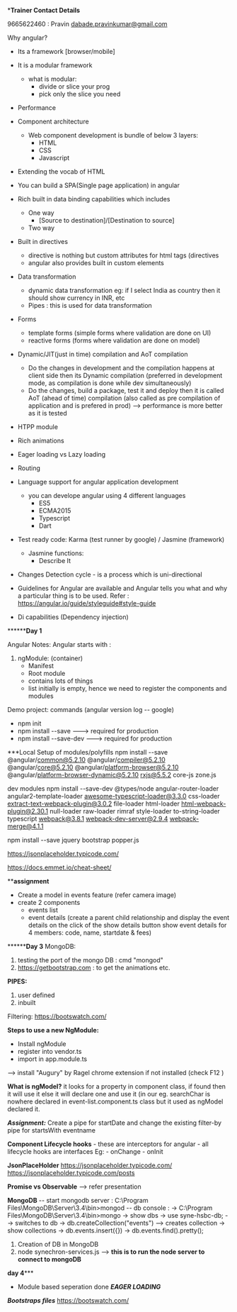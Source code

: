 ***Trainer Contact Details**

9665622460 : Pravin
dabade.pravinkumar@gmail.com


Why angular?
- Its a framework [browser/mobile]

- It is a modular framework
	- what is modular:
		- divide or slice your prog
		- pick only the slice you need
		
- Performance

- Component architecture
	- Web component development is bundle of below 3 layers:
		- HTML
		- CSS
		- Javascript
	
- Extending the vocab of HTML

- You can build a SPA(Single page application) in angular

- Rich built in data binding capabilities which includes
	- One way
		- [Source to destination]/[Destination to source]
	- Two way

- Built in directives
	- directive is nothing but custom attributes for html tags (directives
	- angular also provides built in custom elements
	
- Data transformation
	- dynamic data transformation eg: if I select India as country then it should show currency in INR, etc
	- Pipes : this is used for data transformation
	
- Forms
	- template forms (simple forms where validation are done on UI)
	- reactive forms (forms where validation are done on model)
	
- Dynamic/JIT(just in time) compilation and AoT compilation
	- Do the changes in development and the compilation happens at client side then its Dynamic compilation (preferred in development mode, as compilation is done while dev simultaneously)
	- Do the changes, build a package, test it and deploy then it is called AoT (ahead of time) compilation (also called as pre compilation of application and is prefered in prod) --> performance is more better as it is tested

- HTPP module

- Rich animations

- Eager loading vs Lazy loading

- Routing

- Language support for angular application development
	- you can develope angular using 4 different languages
		- ES5
		- ECMA2015
		- Typescript
		- Dart

- Test ready code: Karma (test runner by google) / Jasmine (framework)
	- Jasmine functions:
		- Describe It

- Changes Detection cycle - is a process which is uni-directional

- Guidelines for Angular are available and Angular tells you what and why a particular thing is to be used. Refer : https://angular.io/guide/styleguide#style-guide

- Di capabilities (Dependency injection)

****************************************************************Day 1**********************************************************

Angular Notes:
Angular starts with :
1. ngModule: (container)
	- Manifest
	- Root module
	- contains lots of things
	- list initially is empty, hence we need to register the components and modules
		
		
Demo project: commands (angular version log -- google)
- npm init
- npm install --save ---> required for production
- npm install --save-dev ---> required for production

***Local Setup of modules/polyfills
npm install --save @angular/common@5.2.10 @angular/compiler@5.2.10 @angular/core@5.2.10 @angular/platform-browser@5.2.10 @angular/platform-browser-dynamic@5.2.10 rxjs@5.5.2 core-js zone.js

dev modules
npm install --save-dev @types/node angular-router-loader angular2-template-loader awesome-typescript-loader@3.3.0 css-loader extract-text-webpack-plugin@3.0.2 file-loader html-loader html-webpack-plugin@2.30.1 null-loader raw-loader rimraf style-loader to-string-loader typescript webpack@3.8.1 webpack-dev-server@2.9.4 webpack-merge@4.1.1

npm install --save jquery bootstrap popper.js

https://jsonplaceholder.typicode.com/

https://docs.emmet.io/cheat-sheet/

************assignment**********
- Create a model in events feature (refer camera image)
- create 2 components
	- events list 
	- event details
	(create a parent child relationship and display the event details on the click of the show details button show event details for 4 members:
		code, name, startdate & fees)
		

****************************************************************Day 3**********************************************************
MongoDB: 
1. testing the port of the mongo DB : cmd "mongod"
2. https://getbootstrap.com : to get the animations etc.

**PIPES:**
1. user defined
2. inbuilt

Filtering: https://bootswatch.com/

****Steps to use a new NgModule:****
- Install ngModule 
- register into vendor.ts
- import in app.module.ts

--> install "Augury" by Ragel chrome extension if not installed (check F12 )

**What is ngModel?**
it looks for a property in component class, if found then it will use it else it will declare one and use it (in our eg. searchChar is nowhere declared in event-list.component.ts class but it used as ngModel declared it.

***Assignment:***
Create a pipe for startDate and change the existing filter-by pipe for startsWith eventname

**Component Lifecycle hooks**
	- these are interceptors for angular
	- all lifecycle hooks are interfaces
	Eg:
		- onChange
		- onInit
		
**JsonPlaceHolder**
https://jsonplaceholder.typicode.com/
https://jsonplaceholder.typicode.com/posts

**Promise vs Observable** --> refer presentation

**MongoDB**
-- start mongodb server : C:\Program Files\MongoDB\Server\3.4\bin>mongod
-- db console : 
	-> C:\Program Files\MongoDB\Server\3.4\bin>mongo
	-> show dbs
	-> use syne-hsbc-db; --> switches to db
	-> db.createCollection("events") --> creates collection
	-> show collections
	-> db.events.insert({<insert it from event-list.service.ts>})
	-> db.events.find().pretty();

1. Creation of DB in MongoDB
2. node synechron-services.js --> **this is to run the node server to connect to mongoDB**

************************day 4***************************
- Module based seperation done
***EAGER LOADING***


***Bootstraps files***
https://bootswatch.com/
